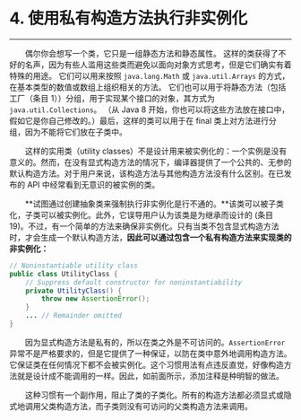 # 4. 使用私有构造方法执行非实例化

---

　　偶尔你会想写一个类，它只是一组静态方法和静态属性。 这样的类获得了不好的名声，因为有些人滥用这些类而避免以面向对象方式思考，但是它们确实有着特殊的用途。 它们可以用来按照 `java.lang.Math` 或 `java.util.Arrays` 的方式，在基本类型的数值或数组上组织相关的方法。 它们也可以用于将静态方法（包括工厂（条目 1））分组，用于实现某个接口的对象，其方式为 `java.util.Collections`。 （从 Java 8 开始，你也可以将这些方法放在接口中，假如它是你自己修改的。）最后，这样的类可以用于在 final 类上对方法进行分组，因为不能将它们放在子类中。

　　这样的实用类（utility classes）不是设计用来被实例化的：一个实例是没有意义的。然而，在没有显式构造方法的情况下，编译器提供了一个公共的、无参的默认构造方法。对于用户来说，该构造方法与其他构造方法没有什么区别。在已发布的 API 中经常看到无意识的被实例的类。

　　**试图通过创建抽象类来强制执行非实例化是行不通的。**该类可以被子类化，子类可以被实例化。此外，它误导用户认为该类是为继承而设计的 (条目 19)。不过，有一个简单的方法来确保非实例化。只有当类不包含显式构造方法时，才会生成一个默认构造方法，**因此可以通过包含一个私有构造方法来实现类的非实例化：**

```Java
// Noninstantiable utility class
public class UtilityClass {
    // Suppress default constructor for noninstantiability
    private UtilityClass() {
        throw new AssertionError();
    }
    ... // Remainder omitted
}
```

　　因为显式构造方法是私有的，所以在类之外是不可访问的。`AssertionError` 异常不是严格要求的，但是它提供了一种保证，以防在类中意外地调用构造方法。它保证类在任何情况下都不会被实例化。这个习惯用法有点违反直觉，好像构造方法就是设计成不能调用的一样。因此，如前面所示，添加注释是种明智的做法。

　　这种习惯有一个副作用，阻止了类的子类化。所有的构造方法都必须显式或隐式地调用父类构造方法，而子类则没有可访问的父类构造方法来调用。
